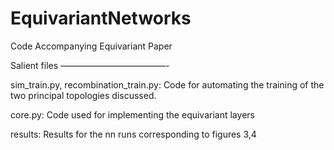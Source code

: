 # EquivariantNetworks
Code Accompanying Equivariant Paper



Salient files
————————————-

sim_train.py, recombination_train.py:  Code for automating the training of the two principal topologies discussed.


core.py: Code used for implementing the equivariant layers


results: Results for the nn runs corresponding to figures 3,4
